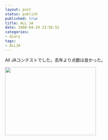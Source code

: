 ```yaml
---
layout: post
status: publish
published: true
title: ALL JA
date: 2008-04-29 23:56:52
categories:
- diary
tags:
- ALLJA
---
```

All JAコンテストでした。去年より点数は良かった。

<a href="http://junkai.org/blog/wp-content/uploads/2008/04/a290420081021.jpg"><img class="aligncenter size-medium wp-image-91" title="無線機" src="http://junkai.org/blog/wp-content/uploads/2008/04/a290420081021-300x225.jpg" alt="" width="300" height="225" /></a>
